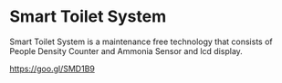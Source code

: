 # Smart Toilet System

Smart Toilet System is a maintenance free technology that consists of People Density Counter and Ammonia Sensor and lcd display.

https://goo.gl/SMD1B9
